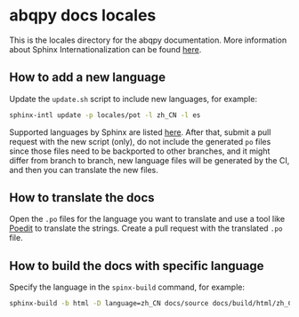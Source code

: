# abqpy docs locales

This is the locales directory for the abqpy documentation. More information about Sphinx Internationalization can be found [here](https://www.sphinx-doc.org/en/master/usage/advanced/intl.html).

## How to add a new language

Update the `update.sh` script to include new languages, for example:

```sh
sphinx-intl update -p locales/pot -l zh_CN -l es
```
Supported languages by Sphinx are listed [here](https://www.sphinx-doc.org/en/master/usage/configuration.html#confval-language).
After that, submit a pull request with the new script (only), do not include the generated `po` files since those files need to be backported to other branches, and it might differ from branch to branch, new language files will be generated by the CI, and then you can translate the new files. 

## How to translate the docs

Open the `.po` files for the language you want to translate and use a tool like [Poedit](https://poedit.net/) to translate the strings. Create a pull request with the translated `.po` file.

## How to build the docs with specific language

Specify the language in the `spinx-build` command, for example:

```sh
sphinx-build -b html -D language=zh_CN docs/source docs/build/html/zh_CN
```
